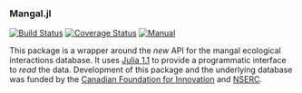 ### Mangal.jl

[![Build Status](https://travis-ci.org/EcoJulia/Mangal.jl.svg?branch=master)](https://travis-ci.org/EcoJulia/Mangal.jl) [![Coverage Status](https://coveralls.io/repos/github/EcoJulia/Mangal.jl/badge.svg?branch=master)](https://coveralls.io/github/EcoJulia/Mangal.jl?branch=master)
[![Manual](https://img.shields.io/badge/manual-latest-orange.svg)](http://EcoJulia.github.io/Mangal.jl/dev/)

This package is a wrapper around the *new* API for the mangal ecological
interactions database. It uses [Julia 1.1][jl] to provide a programmatic
interface to *read* the data. Development of this package and the underlying
database was funded by the [Canadian Foundation for Innovation][cfi] and
[NSERC][nserc].

[cfi]: https://www.innovation.ca/
[nserc]: http://www.nserc-crsng.gc.ca/index_eng.asp
[jl]: https://julialang.org/
